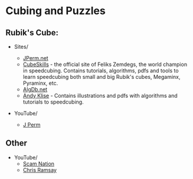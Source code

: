 # Cubing and Puzzles

## Rubik's Cube:
- Sites/
	- [JPerm.net](https://jperm.net)
    - [CubeSkills](https://www.cubeskills.com/) - the official site of Feliks Zemdegs, the world champion in speedcubing. Contains tutorials, algorithms, pdfs and tools to learn speedcubing both small and big Rubik's cubes, Megaminx, Pyraminx, etc.
    - [AlgDb.net](http://algdb.net/)
    - [Andy Klise](http://www.kungfoomanchu.com/) - Contains illustrations and pdfs with algorithms and tutorials to speedcubing.

- YouTube/
    - [J Perm](https://www.youtube.com/channel/UCqTVfT9JQqhA6_Hi_h_h97Q)

## Other
- YouTube/
    - [Scam Nation](https://www.youtube.com/channel/UCRd9JHiQvqwT8O4d0QGI9jQ)
    - [Chris Ramsay](https://www.youtube.com/channel/UCrPUg54jUy1T_wII9jgdRbg)    
